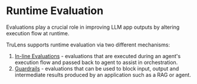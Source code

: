 # Runtime Evaluation

Evaluations play a crucial role in improving LLM app outputs by altering execution flow at runtime.

TruLens supports runtime evaluation via two different mechanisms:

1. [In-line Evaluations](./inline_evals.md) - evaluations that are executed during an agent's execution flow and passed back to agent to assist in orchestration.
2. [Guardrails](./guardrails.md) - evaluations that can be used to block input, output and intermediate results produced by an application such as a RAG or agent.
